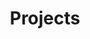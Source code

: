 ---
templateKey: 'projects-page'
path: /projects
title: Projects
image: /img/foreman-with-arms-crossed.jpg
main:
  heading: Heading
  description: >
    Description...
projects:
  - preview: /img/project-a-preview.jpg
  - images:
    - /img/project-a-1.jpg
    - /img/project-a-2.jpg
    - /img/project-a-3.jpg
    - /img/project-a-4.jpg
    - /img/project-a-5.jpg
    - /img/project-a-6.jpg
    text: >
      Description
---